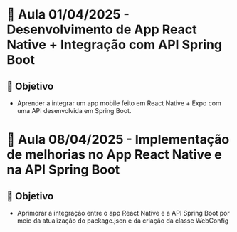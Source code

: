# 📅 Aula 01/04/2025 - Desenvolvimento de App React Native + Integração com API Spring Boot
## 🎯 Objetivo
- Aprender a integrar um app mobile feito em React Native + Expo com uma API desenvolvida em Spring Boot.

# 📅 Aula 08/04/2025 - Implementação de melhorias no App React Native e na API Spring Boot
## 🎯 Objetivo
- Aprimorar a integração entre o app React Native e a API Spring Boot por meio da atualização do package.json e da criação da classe WebConfig
